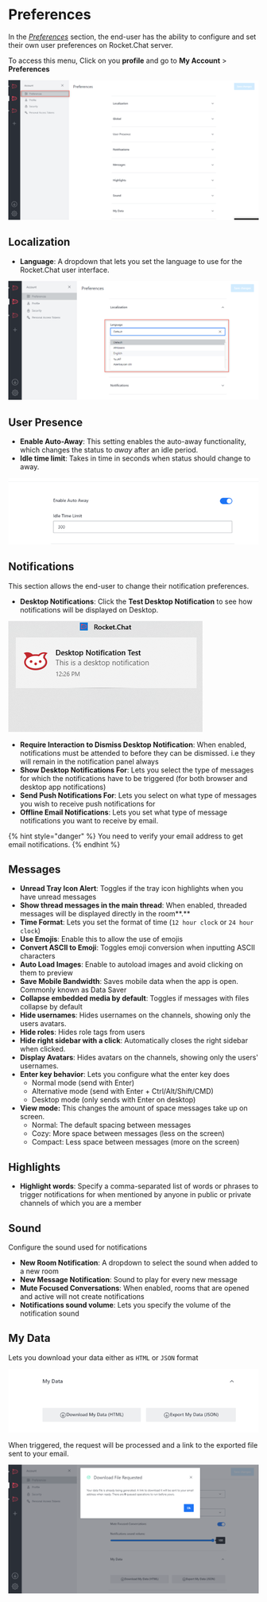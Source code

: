 # Preferences

In the [_Preferences_](https://open.rocket.chat/account/preferences) section, the end-user has the ability to configure and set their own user preferences on Rocket.Chat server.

To access this menu, Click on you **profile** and go to **My Account** > **Preferences**

![](<../../../../.gitbook/assets/image (670) (1) (1).png>)

## Localization

* **Language**: A dropdown that lets you set the language to use for the Rocket.Chat user interface.

![](<../../../../.gitbook/assets/image (649) (1) (1).png>)

## User Presence

* **Enable Auto-Away**: This setting enables the auto-away functionality, which changes the status to _away_ after an idle period.&#x20;
* **Idle time limit**: Takes in time in seconds when status should change to away.

![](<../../../../.gitbook/assets/image (645).png>)

## Notifications

This section allows the end-user to change their notification preferences.

* **Desktop Notifications**: Click the **Test Desktop Notification** to see how notifications will be displayed on Desktop.

![](<../../../../.gitbook/assets/image (650) (1) (1).png>)

* **Require Interaction to Dismiss Desktop Notification**: When enabled, notifications must be attended to before they can be dismissed. i.e they will remain in the notification panel always
* **Show Desktop Notifications For**: Lets you select the type of messages for which the notifications have to be triggered (for both browser and desktop app notifications)
* **Send Push Notifications For**: Lets you select on what type of messages you wish to receive push notifications for
* **Offline Email Notifications**: Lets you set what type of message notifications you want to receive by email.

{% hint style="danger" %}
You need to verify your email address to get email notifications.
{% endhint %}

## Messages

* **Unread Tray Icon Alert**: Toggles if the tray icon highlights when you have unread messages
* **Show thread messages in the main thread**: When enabled, threaded messages will be displayed directly in the room**.**
* **Time Format**: Lets you set the format of time (`12 hour clock` or `24 hour clock`)
* **Use Emojis**: Enable this to allow the use of emojis
* **Convert ASCII to Emoji**: Toggles emoji conversion when inputting ASCII characters
* **Auto Load Images**:  Enable to autoload images and avoid clicking on them to preview&#x20;
* **Save Mobile Bandwidth**: Saves mobile data when the app is open. Commonly known as Data Saver
* **Collapse embedded media by default**:  Toggles if messages with files collapse by default
* **Hide usernames**: Hides usernames on the channels, showing only the users avatars.
* **Hide roles**: Hides role tags from users
* **Hide right sidebar with a click**: Automatically closes the right sidebar when clicked.
* **Display Avatars**: Hides avatars on the channels, showing only the users' usernames.
* **Enter key behavior**: Lets you configure what the enter key does
  * Normal mode (send with Enter)
  * Alternative mode (send with Enter + Ctrl/Alt/Shift/CMD)
  * Desktop mode (only sends with Enter on desktop)
* **View mode:** This changes the amount of space messages take up on screen.
  * Normal: The default spacing between messages
  * Cozy: More space between messages (less on the screen)
  * Compact: Less space between messages (more on the screen)

## Highlights

* **Highlight words**: Specify a comma-separated list of words or phrases to trigger notifications for when mentioned by anyone in public or private channels of which you are a member

## Sound

Configure the sound used for notifications

* **New Room Notification**: A dropdown to select the sound when added to a new room
* **New Message Notification**: Sound to play for every new message
* **Mute Focused Conversations**: When enabled, rooms that are opened and active will not create notifications
* **Notifications sound volume**: Lets you specify the volume of the notification sound

## My Data

Lets you download your data either as `HTML` or `JSON` format

![](<../../../../.gitbook/assets/image (687) (1) (1) (1).png>)

When triggered, the request will be processed and a link to the exported file sent to your email.

![](<../../../../.gitbook/assets/image (665) (1) (1) (1).png>)

